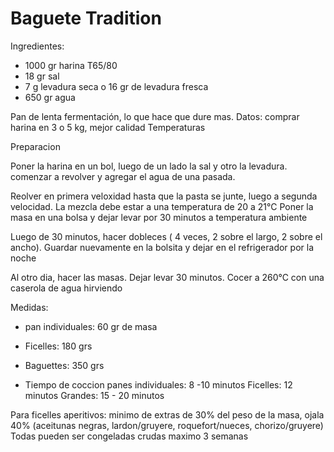 # Baguete Tradition

Ingredientes:

- 1000 gr harina T65/80
- 18 gr sal
- 7 g levadura seca o 16 gr de levadura fresca
- 650 gr agua

Pan de lenta fermentación, lo que hace que dure mas. Datos: comprar harina en 3 o 5 kg, mejor calidad
  Temperaturas

  Preparacion
  
Poner la harina en un bol, luego de un lado la sal y otro la levadura. comenzar a revolver y agregar el agua de una pasada.

Reolver en primera veloxidad hasta que la pasta se junte, luego a segunda velocidad. La mezcla debe estar a una temperatura de 20 a 21°C
Poner la masa en una bolsa y dejar levar por 30 minutos a temperatura ambiente

Luego de 30 minutos, hacer dobleces ( 4 veces, 2 sobre el largo, 2 sobre el ancho). Guardar nuevamente en la bolsita y dejar en el refrigerador por la noche

Al otro dia, hacer las masas. Dejar levar 30 minutos.
Cocer a 260°C con una caserola de agua hirviendo

Medidas:
- pan individuales: 60 gr de masa
- Ficelles: 180 grs
- Baguettes: 350 grs

- Tiempo de coccion
  panes individuales: 8 -10 minutos
  Ficelles: 12 minutos
  Grandes: 15 - 20 minutos

Para ficelles aperitivos: minimo de extras de 30% del peso de la masa, ojala 40% (aceitunas negras, lardon/gruyere, roquefort/nueces, chorizo/gruyere)
Todas pueden ser congeladas crudas maximo 3 semanas  

